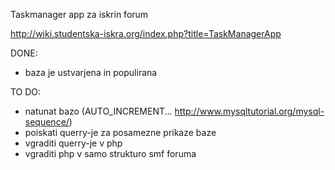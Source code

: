 Taskmanager app za iskrin forum

http://wiki.studentska-iskra.org/index.php?title=TaskManagerApp

DONE:
   - baza je ustvarjena in populirana

TO DO:
   - natunat bazo (AUTO_INCREMENT... http://www.mysqltutorial.org/mysql-sequence/)
   - poiskati querry-je za posamezne prikaze baze
   - vgraditi querry-je v php
   - vgraditi php v samo strukturo smf foruma